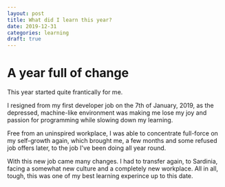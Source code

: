 ```yaml
---
layout: post
title: What did I learn this year?
date: 2019-12-31
categories: learning
draft: true
---
```


# A year full of change

This year started quite frantically for me.

I resigned from my first developer job on the 7th of January, 2019, as the depressed, machine-like environment was making me lose
my joy and passion for programming while slowing down my learning.

Free from an uninspired workplace, I was able to concentrate full-force on my self-growth again, which brought me, a few months and some refused job offers later, to the job I've been doing all year round.

With this new job came many changes. I had to transfer again, to Sardinia, facing a somewhat new culture and a completely new workplace.
All in all, tough, this was one of my best learning experince up to this date.

